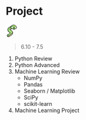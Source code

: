 # Project

![little python](python.png)

> 6.10 - 7.5
1. Python Review
2. Python Advanced
3. Machine Learning Review
    - NumPy
    - Pandas
    - Seaborn / Matplotlib
    - SciPy
    - scikit-learn
4. Machine Learning Project
